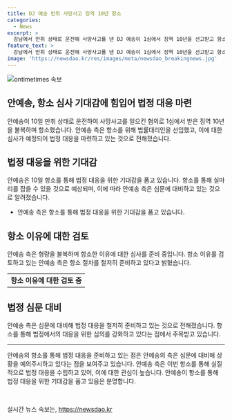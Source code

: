 ```yaml
---
title: DJ 예송 만취 사망사고 징역 10년 항소
categories:
  - News
excerpt: >
  강남에서 만취 상태로 운전해 사망사고를 낸 DJ 예송이 1심에서 징역 10년을 선고받고 항소했다. 재판부는 안 예송이 사고 직후 술을 마신 것처럼 보였고, 적절한 조치를 취하지 않고 현장을 떠나 비난했다. 안 씨는 만취 상태로 달리던 이륜차를 들이받아 운전자를 사망시킨 혐의로 재판에 넘겨졌으며, 미리 교통사고를 일으키고 도주한 것으로 조사됐다. 검찰은 징역 15년을 구형하며 안 씨의 책임을 강조했고, 안 씨 측은 외국 공연 등을 언급하며 선처를 호소했다.
feature_text: >
  강남에서 만취 상태로 운전해 사망사고를 낸 DJ 예송이 1심에서 징역 10년을 선고받고 항소했다. 재판부는 안 예송이 사고 직후 술을 마신 것처럼 보였고, 적절한 조치를 취하지 않고 현장을 떠나 비난했다. 안 씨는 만취 상태로 달리던 이륜차를 들이받아 운전자를 사망시킨 혐의로 재판에 넘겨졌으며, 미리 교통사고를 일으키고 도주한 것으로 조사됐다. 검찰은 징역 15년을 구형하며 안 씨의 책임을 강조했고, 안 씨 측은 외국 공연 등을 언급하며 선처를 호소했다.
image: 'https://newsdao.kr/res/images/meta/newsdao_breakingnews.jpg'
---
```


<p><img src="https://newsdao.kr/res/images/meta/newsdao_breakingnews.jpg" alt="ontimetimes 속보" /></p>

<h2>안예송, 항소 심사 기대감에 힘입어 법정 대응 마련</h2>

<p data-ke-size="size16">안예송이 10일 만취 상태로 운전하여 사망사고를 일으킨 혐의로 1심에서 받은 징역 10년을 불복하며 항소했습니다. 안예송 측은 항소를 위해 법률대리인을 선임했고, 이에 대한 심사가 예정되어 법정 대응을 마련하고 있는 것으로 전해졌습니다.</p>

<h2 data-ke-size="size26">법정 대응을 위한 기대감</h2>

<p data-ke-size="size16">안예송은 10일 항소를 통해 법정 대응을 위한 기대감을 품고 있습니다. 항소를 통해 실마리를 잡을 수 있을 것으로 예상되며, 이에 따라 안예송 측은 심문에 대비하고 있는 것으로 알려졌습니다.</p>

<ul>
  <li>안예송 측은 항소를 통해 법정 대응을 위한 기대감을 품고 있습니다.</li>
</ul>

<h2 data-ke-size="size26">항소 이유에 대한 검토</h2>

<p data-ke-size="size16">안예송 측은 형량을 불복하며 항소한 이유에 대한 심사를 준비 중입니다. 항소 이유를 검토하고 있는 안예송 측은 항소 절차를 철저히 준비하고 있다고 밝혔습니다.</p>

<table>
  <tr>
    <td style="text-align: center; height: 17px;"><b>항소 이유에 대한 검토 중</b></td>
  </tr>
</table>

<h2 data-ke-size="size26">법정 심문 대비</h2>

<p data-ke-size="size16">안예송 측은 심문에 대비해 법정 대응을 철저히 준비하고 있는 것으로 전해졌습니다. 항소를 통해 법정에서의 대응을 위한 심의를 강화하고 있다는 점에서 주목받고 있습니다.</p>

<hr>

<p data-ke-size="size16">안예송의 항소를 통해 법정 대응을 준비하고 있는 점은 안예송의 측은 심문에 대비해 상황을 예의주시하고 있다는 점을 보여주고 있습니다. 안예송 측은 이번 항소를 통해 실질적으로 법정 대응을 수립하고 있어, 이에 대한 관심이 높습니다. 안예송이 항소를 통해 법정 대응을 위한 기대감을 품고 있음은 분명합니다.</p>

<p data-ke-size="size16">&nbsp;</p>
실시간 뉴스 속보는, <a href="https://newsdao.kr" rel="dofollow">https://newsdao.kr</a>


